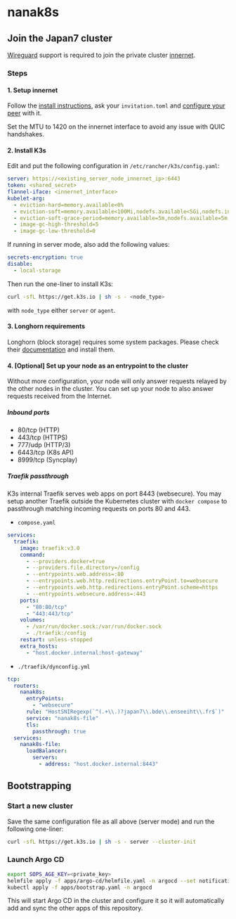 # nanak8s

## Join the Japan7 cluster

[Wireguard](https://www.wireguard.com/install/) support is required to join the private cluster [innernet](https://github.com/tonarino/innernet).

### Steps

#### 1. Setup innernet

Follow the [install instructions](https://github.com/tonarino/innernet#installation), ask your `invitation.toml` and [configure your peer](https://github.com/tonarino/innernet#peer-initialization) with it.

Set the MTU to 1420 on the innernet interface to avoid any issue with QUIC handshakes.

#### 2. Install K3s

Edit and put the following configuration in `/etc/rancher/k3s/config.yaml`:

```yaml
server: https://<existing_server_node_innernet_ip>:6443
token: <shared_secret>
flannel-iface: <innernet_interface>
kubelet-arg:
  - eviction-hard=memory.available<0%
  - eviction-soft=memory.available<100Mi,nodefs.available<5Gi,nodefs.inodesFree<5%,imagefs.available<5Gi
  - eviction-soft-grace-period=memory.available=5m,nodefs.available=5m,nodefs.inodesFree=5m,imagefs.available=5m
  - image-gc-high-threshold=5
  - image-gc-low-threshold=0
```

If running in server mode, also add the following values:

```yaml
secrets-encryption: true
disable:
  - local-storage
```

Then run the one-liner to install K3s:

```sh
curl -sfL https://get.k3s.io | sh -s - <node_type>
```

with `node_type` either `server` or `agent`.

#### 3. Longhorn requirements

Longhorn (block storage) requires some system packages. Please check their [documentation](https://longhorn.io/docs/latest/deploy/install/#installation-requirements) and install them.

#### 4. [Optional] Set up your node as an entrypoint to the cluster

Without more configuration, your node will only answer requests relayed by the
other nodes in the cluster. You can set up your node to also answer requests
received from the Internet.

##### Inbound ports

- 80/tcp (HTTP)
- 443/tcp (HTTPS)
- 777/udp (HTTP/3)
- 6443/tcp (K8s API)
- 8999/tcp (Syncplay)

##### Traefik passthrough

K3s internal Traefik serves web apps on port 8443 (websecure). You may setup
another Traefik outside the Kubernetes cluster with `docker compose` to
passthrough matching incoming requests on ports 80 and 443.

- `compose.yaml`

```yaml
services:
  traefik:
    image: traefik:v3.0
    command:
      - --providers.docker=true
      - --providers.file.directory=/config
      - --entrypoints.web.address=:80
      - --entrypoints.web.http.redirections.entryPoint.to=websecure
      - --entrypoints.web.http.redirections.entryPoint.scheme=https
      - --entrypoints.websecure.address=:443
    ports:
      - "80:80/tcp"
      - "443:443/tcp"
    volumes:
      - /var/run/docker.sock:/var/run/docker.sock
      - ./traefik:/config
    restart: unless-stopped
    extra_hosts:
      - "host.docker.internal:host-gateway"
```

- `./traefik/dynconfig.yml`

```yaml
tcp:
  routers:
    nanak8s:
      entryPoints:
        - "websecure"
      rule: "HostSNIRegexp(`^(.+\\.)?japan7\\.bde\\.enseeiht\\.fr$`)"
      service: "nanak8s-file"
      tls:
        passthrough: true
  services:
    nanak8s-file:
      loadBalancer:
        servers:
          - address: "host.docker.internal:8443"
```

## Bootstrapping

### Start a new cluster

Save the same configuration file as all above (server mode) and run the following one-liner:

```sh
curl -sfL https://get.k3s.io | sh -s - server --cluster-init
```

### Launch Argo CD

```sh
export SOPS_AGE_KEY=<private_key>
helmfile apply -f apps/argo-cd/helmfile.yaml -n argocd --set notifications.enabled=false
kubectl apply -f apps/bootstrap.yaml -n argocd
```

This will start Argo CD in the cluster and configure it so it will automatically add and sync the other apps of this repository.
